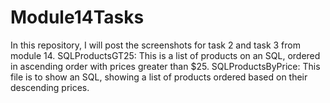 # Module14Tasks
In this repository, I will post the screenshots for task 2 and task 3 from module 14.
SQLProductsGT25: This is a list of products on an SQL, ordered in ascending order with prices greater than $25.
SQLProductsByPrice: This file is to show an SQL, showing a list of products ordered based on their descending prices.
